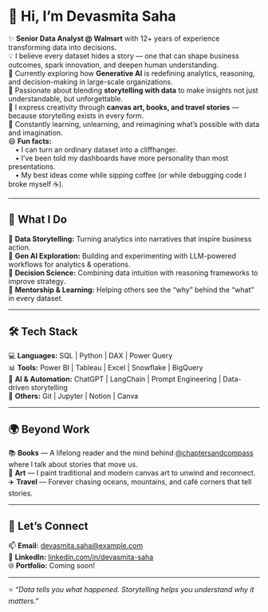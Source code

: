 # 👋 Hi, I’m Devasmita Saha  

✨ **Senior Data Analyst @ Walmart** with 12+ years of experience transforming data into decisions.  
💡 I believe every dataset hides a story — one that can shape business outcomes, spark innovation, and deepen human understanding.  
🧠 Currently exploring how **Generative AI** is redefining analytics, reasoning, and decision-making in large-scale organizations.  
📝 Passionate about blending **storytelling with data** to make insights not just understandable, but unforgettable.  
🎨 I express creativity through **canvas art, books, and travel stories** — because storytelling exists in every form.  
🌱 Constantly learning, unlearning, and reimagining what’s possible with data and imagination.  
😄 **Fun facts:**  
 • I can turn an ordinary dataset into a cliffhanger.  
 • I’ve been told my dashboards have more personality than most presentations.  
 • My best ideas come while sipping coffee (or while debugging code I broke myself ☕).  

---

## 🧩 What I Do  
🔹 **Data Storytelling:** Turning analytics into narratives that inspire business action.  
🔹 **Gen AI Exploration:** Building and experimenting with LLM-powered workflows for analytics & operations.  
🔹 **Decision Science:** Combining data intuition with reasoning frameworks to improve strategy.  
🔹 **Mentorship & Learning:** Helping others see the “why” behind the “what” in every dataset.  

---

## 🛠️ Tech Stack  
💻 **Languages:** SQL | Python | DAX | Power Query  
📊 **Tools:** Power BI | Tableau | Excel | Snowflake | BigQuery  
🤖 **AI & Automation:** ChatGPT | LangChain | Prompt Engineering | Data-driven storytelling  
🧰 **Others:** Git | Jupyter | Notion | Canva  

---

## 🌍 Beyond Work  
📚 **Books** — A lifelong reader and the mind behind [@chaptersandcompass](https://www.instagram.com/chaptersandcompass) where I talk about stories that move us.  
🎨 **Art** — I paint traditional and modern canvas art to unwind and reconnect.  
✈️ **Travel** — Forever chasing oceans, mountains, and café corners that tell stories.  

---

## 💬 Let’s Connect  
📫 **Email:** [devasmita.saha@example.com](mailto:devasmita.saha@example.com)  
💼 **LinkedIn:** [linkedin.com/in/devasmita-saha](https://www.linkedin.com/in/devasmita-saha)  
🌐 **Portfolio:** Coming soon!  

---

⭐ *“Data tells you what happened. Storytelling helps you understand why it matters.”*
